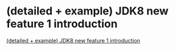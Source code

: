 # (detailed + example) JDK8 new feature 1 introduction
[(detailed + example) JDK8 new feature 1 introduction](https://aiwithcloud.com/2022/09/15/detailed__example_jdk8_new_feature_1_introduction/)